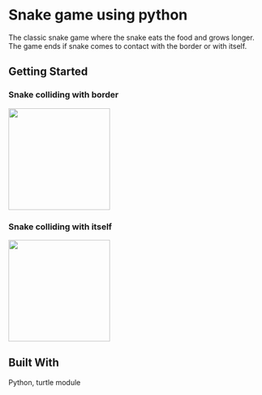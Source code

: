 
# Snake game using python

The classic snake game where the snake eats the food and grows longer. The game ends if snake comes to contact with the border or with itself.

## Getting Started


### Snake colliding with border

<img src="https://media.giphy.com/media/0NCJXGzAE3j9ADyGFq/giphy.gif" width="200" height="200" />

### Snake colliding with itself

<img src="https://media.giphy.com/media/yQgUUOKehiqTiROVYt/giphy.gif" width="200" height="200" />




## Built With

Python, turtle module


